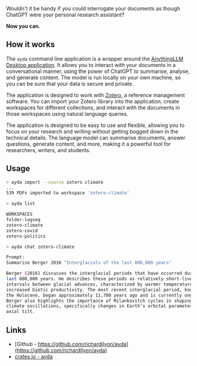 Wouldn't it be handy if you could interrogate your documents as though ChatGPT were your personal research assistant?

**Now you can.**

## How it works

The `ayda` command line application is a wrapper around the [AnythingLLM Desktop application](https://useanything.com/). It allows you to interact with your documents in a conversational manner, using the power of ChatGPT to summarise, analyse, and generate content. The model is run locally on your own machine, so you can be sure that your data is secure and private.

The application is designed to work with [Zotero](https://www.zotero.org/), a reference management software. You can import your Zotero library into the application, create workspaces for different collections, and interact with the documents in those workspaces using natural language queries.

The application is designed to be easy to use and flexible, allowing you to focus on your research and writing without getting bogged down in the technical details. The language model can summarise documents, answer questions, generate content, and more, making it a powerful tool for researchers, writers, and students.

## Usage

```bash
> ayda import --source zotero climate
...
539 PDFs imported to workspace 'zotero-climate'

> ayda list

WORKSPACES
folder-logseq
zotero-climate
zotero-covid
zotero-politics

> ayda chat zotero-climate

Prompt:
Summarise Berger 2016 "Interglacials of the last 800,000 years"

Berger (2016) discusses the interglacial periods that have occurred during the
last 800,000 years. He describes these periods as relatively short-lived
intervals between glacial advances, characterized by warmer temperatures and
increased biotic productivity. The most recent interglacial period, known as
the Holocene, began approximately 11,700 years ago and is currently ongoing.
Berger also highlights the importance of Milankovitch cycles in shaping these
climate oscillations, specifically changes in Earth’s orbital parameters and
axial tilt.
```

## Links

- [Github - https://github.com/richardjlyon/ayda](https://github.com/richardjlyon/ayda)
- [crates.io - ayda](https://crates.io/crates/ayda)
